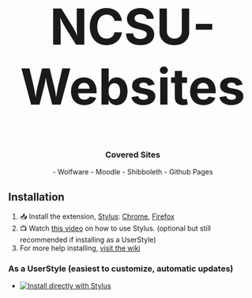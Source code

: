 <h1 align="center" style="font-size: 100px;">NCSU-Websites</h1>

<h3 align="center">Covered Sites</h3>
<p align="center">
 - Wolfware - Moodle - Shibboleth - Github Pages
 </p>
 
 ## Installation
  
  1. :inbox_tray: Install the extension, [Stylus](https://github.com/openstyles): [Chrome](https://chrome.google.com/webstore/detail/stylus/clngdbkpkpeebahjckkjfobafhncgmne), [Firefox](https://addons.mozilla.org/en-US/firefox/addon/styl-us/)
  2. :tv: Watch [this video](https://youtu.be/fCVvGwoF5cQ) on how to use Stylus. (optional but still recommended if installing as a UserStyle)
  3. For more help installing, [visit the wiki](https://github.com/SimplyJacoby/MoodleCSS/wiki/Installing#installation)
  
  ### As a UserStyle (easiest to customize, automatic updates)
  * [![Install directly with Stylus](https://img.shields.io/badge/Install%20directly%20with-Stylus-00adad.svg)](https://raw.githubusercontent.com/SimplyJacoby/NCSU-Websites/master/ncsu-websites.user.css)
